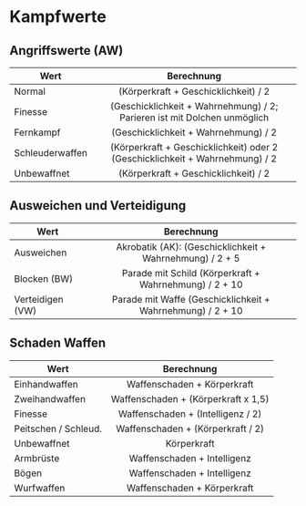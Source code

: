 # Kampfwerte
## Angriffswerte (AW)
| Wert| Berechnung |
| ------------- |:-------------:|
| Normal | (Körperkraft + Geschicklichkeit) / 2 |
| Finesse | (Geschicklichkeit + Wahrnehmung) / 2; Parieren ist mit Dolchen unmöglich |
| Fernkampf | (Geschicklichkeit + Wahrnehmung) / 2 |
| Schleuderwaffen | (Körperkraft + Geschicklichkeit) oder 2 (Geschicklichkeit + Wahrnehmung) / 2 |
| Unbewaffnet | (Körperkraft + Geschicklichkeit) / 2 |

## Ausweichen und Verteidigung
| Wert |Berechnung |
| ------------- |:-------------:|
| Ausweichen | Akrobatik (AK): (Geschicklichkeit + Wahrnehmung) / 2 + 5 | (nur einmal pro Runde möglich) |
| Blocken (BW) | Parade mit Schild (Körperkraft + Wahrnehmung) / 2 + 10 |
| Verteidigen (VW) | Parade mit Waffe (Geschicklichkeit + Wahrnehmung) / 2 + 10 |
## Schaden Waffen
| Wert | Berechnung |
| ------------- |:-------------:|
| Einhandwaffen | Waffenschaden + Körperkraft |
| Zweihandwaffen | Waffenschaden + (Körperkraft x 1,5) |
| Finesse | Waffenschaden + (Intelligenz / 2) |
| Peitschen / Schleud. | Waffenschaden + (Körperkraft / 2) |
| Unbewaffnet | Körperkraft |
| Armbrüste | Waffenschaden + Intelligenz |
| Bögen | Waffenschaden + Intelligenz |
| Wurfwaffen | Waffenschaden + Körperkraft |
